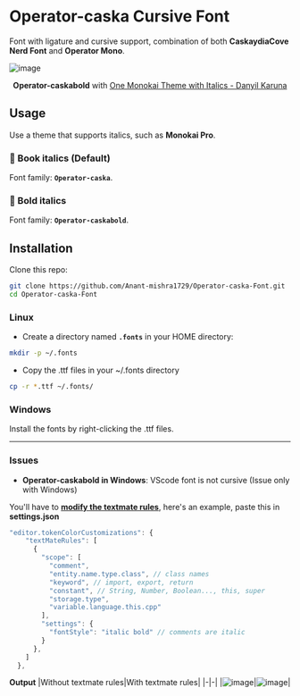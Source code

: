 # Operator-caska Cursive Font
Font with ligature and cursive support, combination of both **CaskaydiaCove Nerd Font** and **Operator Mono**.

![image](https://github.com/Anant-mishra1729/Operator-caska-Font/assets/84588156/bb718779-5a6f-44e5-8c05-313c67b583e8)

<p align = "center"><b>Operator-caskabold</b> with <a href = "https://vscodethemes.com/e/iamkd.one-monokai-italics/one-monokai-italics">One Monokai Theme with Italics - Danyil Karuna</a> </p>

## Usage
Use a theme that supports italics, such as **Monokai Pro**.
### 📖 Book italics (Default)
Font family: **`Operator-caska`**.
### 💪 Bold italics
Font family: **`Operator-caskabold`**.

## Installation
Clone this repo:
```sh
git clone https://github.com/Anant-mishra1729/Operator-caska-Font.git
cd Operator-caska-Font
```

### Linux
* Create a directory named **`.fonts`** in your HOME directory:
```sh
mkdir -p ~/.fonts
```
* Copy the .ttf files in your ~/.fonts directory
```sh
cp -r *.ttf ~/.fonts/
```

### Windows
Install the fonts by right-clicking the .ttf files.

<hr>

### Issues
* **Operator-caskabold in Windows**: VScode font is not cursive (Issue only with Windows)

You'll have to **[modify the textmate rules](https://code.visualstudio.com/api/language-extensions/syntax-highlight-guide)**, here's an example, paste this in **settings.json**

```js
"editor.tokenColorCustomizations": {
    "textMateRules": [
      {
        "scope": [
          "comment",
          "entity.name.type.class", // class names
          "keyword", // import, export, return
          "constant", // String, Number, Boolean..., this, super
          "storage.type",
          "variable.language.this.cpp"
        ],
        "settings": {
          "fontStyle": "italic bold" // comments are italic
        }
      },
    ]
  },
```

**Output**
|Without textmate rules|With textmate rules|
|-|-|
|![image](https://github.com/Anant-mishra1729/Operator-caska-Font/assets/84588156/ab06dbfd-9218-4544-9690-eb3e48ee4633)|![image](https://github.com/Anant-mishra1729/Operator-caska-Font/assets/84588156/e7d69e5a-a31f-4b27-b967-39dc1ba3a44d)|


